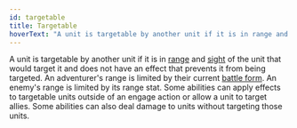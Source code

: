```yaml
---
id: targetable
title: Targetable
hoverText: "A unit is targetable by another unit if it is in range and sight of the unit that would target it and does not have an effect that prevents it from being targeted."
---
```


A unit is targetable by another unit if it is in [range](/docs/all/glossary/range) and [sight](/docs/all/glossary/sight) of the unit that would target it and does not have an effect that prevents it from being targeted. An adventurer's range 
is limited by their current [battle form](/docs/category/battle-forms). An enemy's range is limited by its range stat. Some abilities can apply effects to targetable units outside of an engage action or allow a unit to target allies. Some abilities can also deal damage to units without targeting those units.